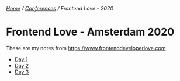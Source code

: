 _[Home](../../) / [Conferences](../) / Frontend Love - 2020_
# Frontend Love - Amsterdam 2020

These are my notes from https://www.frontenddeveloperlove.com

- [Day 1](./day-1.md)
- [Day 2](./day-2.md)
- [Day 3](./day-3.md)